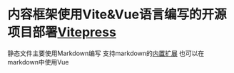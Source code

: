 # 内容框架使用Vite&Vue语言编写的开源项目部署[Vitepress](https://vitepress.dev/)

静态文件主要使用Markdown编写
支持markdown的[内置扩展](https://vitepress.dev/guide/markdown)
也可以在markdown中使用Vue
